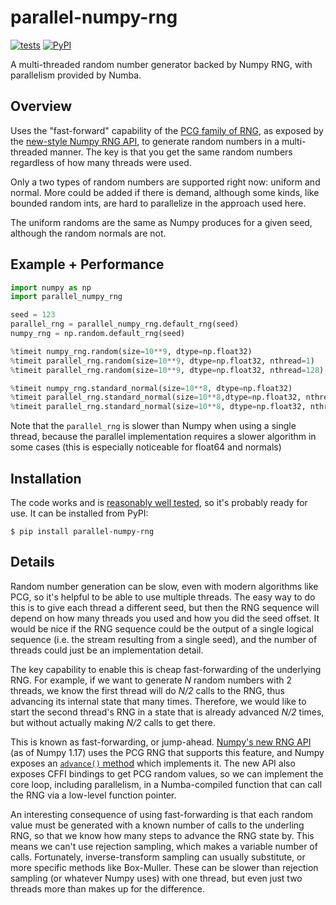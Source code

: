 # parallel-numpy-rng
[![tests](https://github.com/lgarrison/parallel-numpy-rng/actions/workflows/test.yml/badge.svg)](https://github.com/lgarrison/parallel-numpy-rng/actions/workflows/test.yml) [![PyPI](https://img.shields.io/pypi/v/parallel-numpy-rng)](https://pypi.org/project/parallel-numpy-rng/)

A multi-threaded random number generator backed by Numpy RNG, with parallelism provided by Numba.

## Overview
Uses the "fast-forward" capability of the [PCG family of RNG](https://www.pcg-random.org),
as exposed by the [new-style Numpy RNG API](https://numpy.org/doc/stable/reference/random/index.html),
to generate random numbers in a multi-threaded manner. The key
is that you get the same random numbers regardless of how many threads were used.

Only a two types of random numbers are supported right now: uniform and normal. More
could be added if there is demand, although some kinds, like bounded random ints, are
hard to parallelize in the approach used here.

The uniform randoms are the same as Numpy produces for a given seed, although the
random normals are not.

## Example + Performance
```python
import numpy as np
import parallel_numpy_rng

seed = 123
parallel_rng = parallel_numpy_rng.default_rng(seed)
numpy_rng = np.random.default_rng(seed)

%timeit numpy_rng.random(size=10**9, dtype=np.float32)                           # 2.85 s
%timeit parallel_rng.random(size=10**9, dtype=np.float32, nthread=1)             # 3.34 s
%timeit parallel_rng.random(size=10**9, dtype=np.float32, nthread=128)           # 67.8 ms

%timeit numpy_rng.standard_normal(size=10**8, dtype=np.float32)                  # 1.12 s
%timeit parallel_rng.standard_normal(size=10**8,dtype=np.float32, nthread=1)     # 1.85 s
%timeit parallel_rng.standard_normal(size=10**8, dtype=np.float32, nthread=128)  # 43.5 ms
```

Note that the `parallel_rng` is slower than Numpy when using a single thread, because the parallel implementation requires a slower algorithm in some cases (this is especially noticeable for float64 and normals)

## Installation
The code works and is [reasonably well tested](./test_parallel_numpy_rng.py), so it's probably ready for use.  It can be installed from PyPI:
```console
$ pip install parallel-numpy-rng
```

## Details
Random number generation can be slow, even with modern algorithms like PCG, so it's helpful to
be able to use multiple threads. The easy way to do this is to give each thread a different
seed, but then the RNG sequence will depend on how many threads you used and how you did the
seed offset. It would be nice if the RNG sequence could be the output of a single logical 
sequence (i.e. the stream resulting from a single seed), and the number of threads could
just be an implementation detail.

The key capability to enable this is cheap fast-forwarding of the underlying RNG.  For example,
if we want to generate *N* random numbers with 2 threads, we know the first thread will do *N/2* calls
to the RNG, thus advancing its internal state that many times. Therefore, we would like to start
the second thread's RNG in a state that is already advanced *N/2* times, but without actually making
*N/2* calls to get there.

This is known as fast-forwarding, or jump-ahead. [Numpy's new RNG API](https://numpy.org/doc/stable/reference/random/index.html)
(as of Numpy 1.17) uses the PCG RNG that supports this feature, and Numpy exposes an [`advance()`
method](https://numpy.org/doc/stable/reference/random/bit_generators/generated/numpy.random.PCG64.advance.html#numpy.random.PCG64.advance)
which implements it.  The new API also exposes CFFI bindings to get PCG random values,
so we can implement the core loop, including parallelism, in a Numba-compiled function
that can call the RNG via a low-level function pointer.

An interesting consequence of using fast-forwarding is that each random value must be generated
with a known number of calls to the underling RNG, so that we know how many steps to advance
the RNG state by. This means we can't use rejection sampling, which makes a variable number of
calls.  Fortunately, inverse-transform sampling can usually substitute, or more specific methods
like Box-Muller. These can be slower than rejection sampling (or whatever Numpy uses) with one
thread, but even just two threads more than makes up for the difference.
